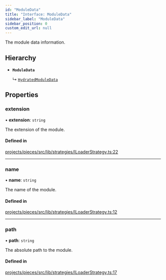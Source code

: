 ```yaml
---
id: "ModuleData"
title: "Interface: ModuleData"
sidebar_label: "ModuleData"
sidebar_position: 0
custom_edit_url: null
---
```


The module data information.

## Hierarchy

- **`ModuleData`**

  ↳ [`HydratedModuleData`](HydratedModuleData)

## Properties

### extension

• **extension**: `string`

The extension of the module.

#### Defined in

[projects/pieces/src/lib/strategies/ILoaderStrategy.ts:22](https://github.com/sapphiredev/pieces/blob/04481a2/src/lib/strategies/ILoaderStrategy.ts#L22)

___

### name

• **name**: `string`

The name of the module.

#### Defined in

[projects/pieces/src/lib/strategies/ILoaderStrategy.ts:12](https://github.com/sapphiredev/pieces/blob/04481a2/src/lib/strategies/ILoaderStrategy.ts#L12)

___

### path

• **path**: `string`

The absolute path to the module.

#### Defined in

[projects/pieces/src/lib/strategies/ILoaderStrategy.ts:17](https://github.com/sapphiredev/pieces/blob/04481a2/src/lib/strategies/ILoaderStrategy.ts#L17)
